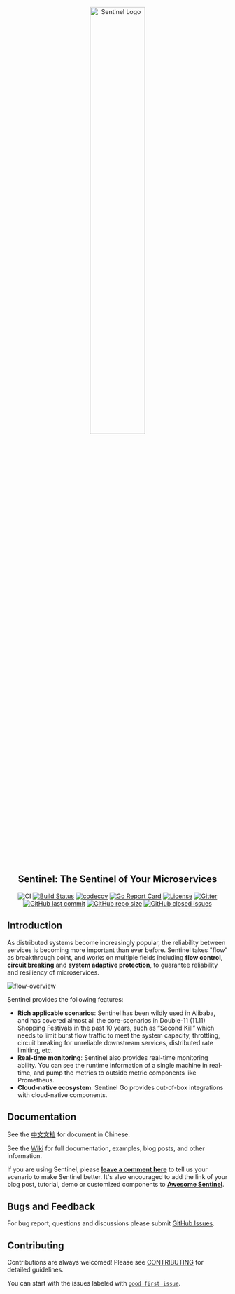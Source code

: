 <p align="center">
  <img src="https://user-images.githubusercontent.com/9434884/43697219-3cb4ef3a-9975-11e8-9a9c-73f4f537442d.png" alt="Sentinel Logo" width="50%"/>
</p>
<h2 align="center">
Sentinel: The Sentinel of Your Microservices
</h2>

<p align="center">
  <a>
    <img alt="CI" src="https://github.com/alibaba/sentinel-golang/workflows/CI/badge.svg?branch=master"></a>
  <a href="https://travis-ci.org/alibaba/sentinel-golang">
    <img alt="Build Status" src="https://travis-ci.org/alibaba/sentinel-golang.svg?branch=master"></a>
  <a href="https://codecov.io/gh/alibaba/sentinel-golang">
    <img alt="codecov" src="https://codecov.io/gh/alibaba/sentinel-golang/branch/master/graph/badge.svg"></a>
  <a href="tps://goreportcard.com/report/github.com/alibaba/sentinel-golang">
    <img alt="Go Report Card" src="https://goreportcard.com/badge/github.com/alibaba/sentinel-golang"></a>
  <a href="https://www.apache.org/licenses/LICENSE-2.0.html">
    <img alt="License" src="https://img.shields.io/badge/license-Apache%202-4EB1BA.svg"></a>
  <a href="https://gitter.im/alibaba/Sentinel">
    <img alt="Gitter" src="https://badges.gitter.im/alibaba/Sentinel.svg"></a>
  <a href="https://github.com/alibaba/sentinel-golang/commits/dev">
    <img alt="GitHub last commit" src="https://img.shields.io/github/last-commit/alibaba/sentinel-golang.svg?style=flat-square"></a>
  <a href="https://github.com/alibaba/sentinel-golang">
    <img alt="GitHub repo size" src="https://img.shields.io/github/repo-size/alibaba/sentinel-golang"></a>
  <a href="alibaba/sentinel-golang/issues?q=is%3Aissue+is%3Aclosed">
    <img alt = "GitHub closed issues" src="https://img.shields.io/github/issues-closed/alibaba/sentinel-golang.svg?style=flat-square"></a>
</p>

## Introduction

As distributed systems become increasingly popular, the reliability between services is becoming more important than ever before.
Sentinel takes "flow" as breakthrough point, and works on multiple fields including **flow control**,
**circuit breaking** and **system adaptive protection**, to guarantee reliability and resiliency of microservices.

![flow-overview](https://raw.githubusercontent.com/sentinel-group/sentinel-website/master/img/sentinel-flow-index-overview-en.jpg)

Sentinel provides the following features:

- **Rich applicable scenarios**: Sentinel has been wildly used in Alibaba, and has covered almost all the core-scenarios in Double-11 (11.11) Shopping Festivals in the past 10 years, such as “Second Kill” which needs to limit burst flow traffic to meet the system capacity, throttling, circuit breaking for unreliable downstream services, distributed rate limiting, etc.
- **Real-time monitoring**: Sentinel also provides real-time monitoring ability. You can see the runtime information of a single machine in real-time, and pump the metrics to outside metric components like Prometheus.
- **Cloud-native ecosystem**: Sentinel Go provides out-of-box integrations with cloud-native components.

## Documentation

See the [中文文档](https://github.com/alibaba/sentinel-golang/wiki/介绍) for document in Chinese.

See the [Wiki](https://github.com/alibaba/sentinel-golang/wiki) for full documentation, examples, blog posts, and other information.

If you are using Sentinel, please [**leave a comment here**](https://github.com/alibaba/Sentinel/issues/18) to tell us your scenario to make Sentinel better.
It's also encouraged to add the link of your blog post, tutorial, demo or customized components to [**Awesome Sentinel**](https://github.com/alibaba/sentinel-awesome).

## Bugs and Feedback

For bug report, questions and discussions please submit [GitHub Issues](https://github.com/alibaba/sentinel-golang/issues).

## Contributing

Contributions are always welcomed! Please see [CONTRIBUTING](./CONTRIBUTING.md) for detailed guidelines.

You can start with the issues labeled with [`good first issue`](https://github.com/alibaba/sentinel-golang/issues?q=is%3Aissue+is%3Aopen+label%3A%22good+first+issue%22).
